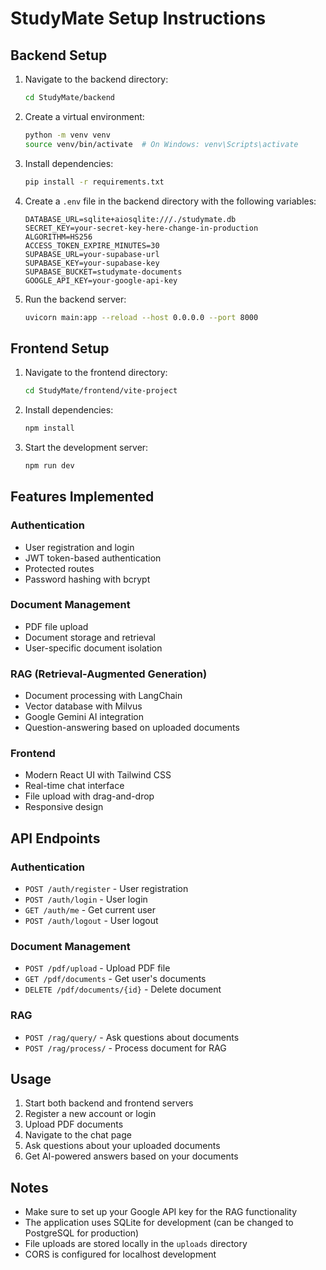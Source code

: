 # StudyMate Setup Instructions

## Backend Setup

1. Navigate to the backend directory:
   ```bash
   cd StudyMate/backend
   ```

2. Create a virtual environment:
   ```bash
   python -m venv venv
   source venv/bin/activate  # On Windows: venv\Scripts\activate
   ```

3. Install dependencies:
   ```bash
   pip install -r requirements.txt
   ```

4. Create a `.env` file in the backend directory with the following variables:
   ```env
   DATABASE_URL=sqlite+aiosqlite:///./studymate.db
   SECRET_KEY=your-secret-key-here-change-in-production
   ALGORITHM=HS256
   ACCESS_TOKEN_EXPIRE_MINUTES=30
   SUPABASE_URL=your-supabase-url
   SUPABASE_KEY=your-supabase-key
   SUPABASE_BUCKET=studymate-documents
   GOOGLE_API_KEY=your-google-api-key
   ```

5. Run the backend server:
   ```bash
   uvicorn main:app --reload --host 0.0.0.0 --port 8000
   ```

## Frontend Setup

1. Navigate to the frontend directory:
   ```bash
   cd StudyMate/frontend/vite-project
   ```

2. Install dependencies:
   ```bash
   npm install
   ```

3. Start the development server:
   ```bash
   npm run dev
   ```

## Features Implemented

### Authentication
- User registration and login
- JWT token-based authentication
- Protected routes
- Password hashing with bcrypt

### Document Management
- PDF file upload
- Document storage and retrieval
- User-specific document isolation

### RAG (Retrieval-Augmented Generation)
- Document processing with LangChain
- Vector database with Milvus
- Google Gemini AI integration
- Question-answering based on uploaded documents

### Frontend
- Modern React UI with Tailwind CSS
- Real-time chat interface
- File upload with drag-and-drop
- Responsive design

## API Endpoints

### Authentication
- `POST /auth/register` - User registration
- `POST /auth/login` - User login
- `GET /auth/me` - Get current user
- `POST /auth/logout` - User logout

### Document Management
- `POST /pdf/upload` - Upload PDF file
- `GET /pdf/documents` - Get user's documents
- `DELETE /pdf/documents/{id}` - Delete document

### RAG
- `POST /rag/query/` - Ask questions about documents
- `POST /rag/process/` - Process document for RAG

## Usage

1. Start both backend and frontend servers
2. Register a new account or login
3. Upload PDF documents
4. Navigate to the chat page
5. Ask questions about your uploaded documents
6. Get AI-powered answers based on your documents

## Notes

- Make sure to set up your Google API key for the RAG functionality
- The application uses SQLite for development (can be changed to PostgreSQL for production)
- File uploads are stored locally in the `uploads` directory
- CORS is configured for localhost development
